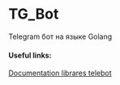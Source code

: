 # TG_Bot

Telegram бот на языке Golang

#### Useful links:
[Documentation librares telebot](https://pkg.go.dev/gopkg.in/telebot.v3#section-readme)
